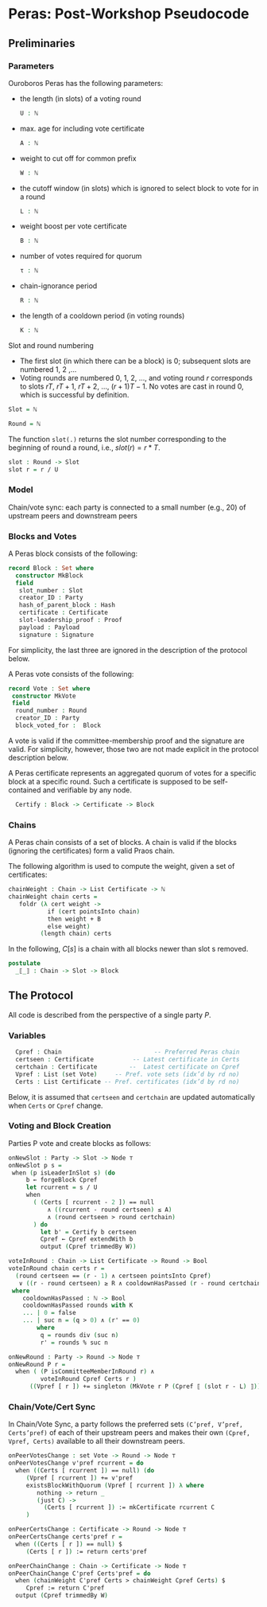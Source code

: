 # Peras: Post-Workshop Pseudocode

<!--
```agda
{-# OPTIONS --type-in-type --allow-unsolved-metas #-}
module Peras.ProtocolL where

open import Effect.Monad
open import Data.Nat.DivMod using ( _div_ ; _mod_ )
open import Data.Nat hiding (_≟_ ; _>_ ; _/_ ; _≤_ ; _≥_ )
open import Agda.Builtin.Unit
open import Agda.Builtin.List
open import Data.List using (foldr ; map)
open import Data.Bool hiding (_≤_)
open import Data.Maybe using (Maybe ; nothing ; just)
open import Function using (_$_)

```
-->

## Preliminaries


### Parameters

Ouroboros Peras has the following parameters:

<!--
```agda
postulate
  -- Various utility functions
  _[_] : forall {a} -> List a -> ℕ -> a

  _==_ : forall {a : Set} -> a -> a -> Bool

  _and_ : Bool -> Bool -> Bool
  _≤_ : ℕ -> ℕ -> Bool
  _≥_ : ℕ -> ℕ -> Bool
  _>_ : ℕ -> ℕ -> Bool
  _-_ : ℕ -> ℕ -> ℕ
  _/_ : ℕ -> ℕ -> ℕ

  set : Set -> Set
  singleton : forall {a} -> a -> set a
  toList : forall {a} -> set a -> List a

```
-->

* the length (in slots) of a voting round
  ```agda
  U : ℕ
  ```
* max. age for including vote certificate
  ```agda
  A : ℕ
  ```
* weight to cut off for common prefix
  ```agda
  W : ℕ
  ```
* the cutoff window (in slots) which is ignored to select block to vote for in a round
  ```agda
  L : ℕ
  ```
* weight boost per vote certificate
  ```agda
  B : ℕ
  ```
* number of votes required for quorum
  ```agda
  τ : ℕ
  ```
* chain-ignorance period
  ```agda
  R : ℕ
  ```
* the length of a cooldown period (in voting rounds)
  ```agda
  K : ℕ
  ```

Slot and round numbering

* The first slot (in which there can be a block) is 0; subsequent slots are numbered 1, 2 ,...
* Voting rounds are numbered 0, 1, 2, ..., and voting round $r$ corresponds to slots $rT$, $rT + 1$, $rT + 2$, ..., $(r+1)T - 1$. No votes are cast in round 0, which is successful by definition.

```agda
Slot = ℕ

Round = ℕ
```

The function `slot(.)` returns the slot number corresponding to the beginning of round a round, i.e., $slot(r) = r*T$.

```agda
slot : Round -> Slot
slot r = r / U
```

### Model

Chain/vote sync: each party is connected to a small number (e.g., 20) of upstream peers and downstream peers

### Blocks and Votes

<!--
```agda
postulate
  Party : Set
  Hash : Set
  Proof : Set
  Payload : Set
  Signature : Set
  Certificate : Set
```
-->

A Peras block consists of the following:

```agda
record Block : Set where
  constructor MkBlock
  field
   slot_number : Slot
   creator_ID : Party
   hash_of_parent_block : Hash
   certificate : Certificate
   slot-leadership_proof : Proof
   payload : Payload
   signature : Signature
```

For simplicity, the last three are ignored in the description of the protocol below.


A Peras vote consists of the following:

```agda
record Vote : Set where
 constructor MkVote
 field
  round_number : Round
  creator_ID : Party
  block_voted_for :  Block
```

A vote is valid if the committee-membership proof and the signature
are valid. For simplicity, however, those two are not made explicit in
the protocol description below.

A Peras certificate represents an aggregated quorum of votes for a
specific block at a specific round. Such a certificate is supposed to
be self-contained and verifiable by any node.

<!--
```agda
postulate
```
-->

```agda
  Certify : Block -> Certificate -> Block
```

### Chains

A Peras chain consists of a set of blocks. A chain is valid if the blocks (ignoring the certificates) form a valid Praos chain.

<!--
```agda
postulate
  Chain : Set
  null : Certificate

  _isLeaderInSlot_ : Party -> Slot -> Bool
  _trimmedBy_ : Chain -> ℕ -> Chain
  _isCommitteeMemberInRound_ : Party -> Round -> Bool
  _pointsInto_ : Certificate -> Chain -> Bool

  length : Chain -> ℕ

  round : Certificate -> ℕ
```
-->

The following algorithm is used to compute the weight, given a set of certificates:

```agda
chainWeight : Chain -> List Certificate -> ℕ
chainWeight chain certs =
   foldr (λ cert weight ->
           if (cert pointsInto chain)
           then weight + B
           else weight)
         (length chain) certs
```

In the following, $C[s]$ is a chain with all blocks newer than slot s removed.

```agda
postulate
  _⟦_⟧ : Chain -> Slot -> Block
```

## The Protocol

All code is described from the perspective of a single party $P$.

### Variables

<!--
```agda
postulate
```
-->

```agda
  Cpref : Chain                          -- Preferred Peras chain
  certseen : Certificate           -- Latest certificate in Certs
  certchain : Certificate         --  Latest certificate on Cpref
  Vpref : List (set Vote)     -- Pref. vote sets (idx’d by rd no)
  Certs : List Certificate -- Pref. certificates (idx’d by rd no)

```

Below, it is assumed that `certseen` and `certchain` are updated automatically when `Certs` or `Cpref` change.

<!--
```agda
data Node : Set -> Set₁ where
  bind : forall {a} {b} -> Node a -> (a -> Node b) -> Node b
  ret : forall {a} -> a -> Node a
  forgeBlock : Chain -> Node Block
  latestCertificateOnChain : Chain -> Node Certificate
  latestCertificateSeen : Node Certificate
  mkCertificate : Round -> Block -> Node Certificate
  existsBlockWithQuorum : set Vote -> (Maybe Block -> Node ⊤) -> Node ⊤
  _extendWith_ : Chain -> Block -> Node Chain
  output : Chain -> Node ⊤
  _:=_ : forall {a} -> a -> Node a -> Node ⊤
  _+=_ : forall {a : Set} -> a -> a -> Node ⊤

record Monad (M : Set -> Set₁) : Set where
  field
    _>>=_ : forall {a} {b} -> M a -> (a -> M b) -> M b
    return : forall {a} -> a -> M a

  _>>_ : forall {a} {b} -> M a -> M b -> M b
  m >> m' = m >>= λ _ -> m'

  when : forall {a} -> Bool -> M a -> M ⊤
  when cond act =
    if cond
     then act >> return _
     else return _

instance
  NodeMonad : Monad Node
  NodeMonad = record { _>>=_ = bind ; return = ret }

open Monad {{...}} public
```
-->

### Voting and Block Creation

Parties P vote and create blocks as follows:

```agda
onNewSlot : Party -> Slot -> Node ⊤
onNewSlot p s =
 when (p isLeaderInSlot s) (do
     b ← forgeBlock Cpref
     let rcurrent = s / U
     when
       ( (Certs [ rcurrent - 2 ]) == null
           ∧ ((rcurrent - round certseen) ≤ A)
           ∧ (round certseen > round certchain)
       ) do
         let b' = Certify b certseen
         Cpref ← Cpref extendWith b
         output (Cpref trimmedBy W))
```

```agda
voteInRound : Chain -> List Certificate -> Round -> Bool
voteInRound chain certs r =
  (round certseen == (r - 1) ∧ certseen pointsInto Cpref)
   ∨ ((r - round certseen) ≥ R ∧ cooldownHasPassed (r - round certchain))
 where
    cooldownHasPassed : ℕ -> Bool
    cooldownHasPassed rounds with K
    ... | 0 = false
    ... | suc n = (q > 0) ∧ (r' == 0)
        where
         q = rounds div (suc n)
         r' = rounds % suc n

onNewRound : Party -> Round -> Node ⊤
onNewRound P r =
  when ( (P isCommitteeMemberInRound r) ∧
         voteInRound Cpref Certs r )
      ((Vpref [ r ]) += singleton (MkVote r P (Cpref ⟦ (slot r - L) ⟧)))
```

### Chain/Vote/Cert Sync

In Chain/Vote Sync, a party follows the preferred sets `(C’pref,
V’pref, Certs’pref)` of each of their upstream peers and makes their
own `(Cpref, Vpref, Certs)` available to all their downstream peers.

```agda
onPeerVotesChange : set Vote -> Round -> Node ⊤
onPeerVotesChange v'pref rcurrent = do
  when ((Certs [ rcurrent ]) == null) (do
     (Vpref [ rcurrent ]) += v'pref
     existsBlockWithQuorum (Vpref [ rcurrent ]) λ where
        nothing -> return _
        (just C) ->
          (Certs [ rcurrent ]) := mkCertificate rcurrent C
     )

onPeerCertsChange : Certificate -> Round -> Node ⊤
onPeerCertsChange certs'pref r =
  when ((Certs [ r ]) == null) $
     (Certs [ r ]) := return certs'pref

onPeerChainChange : Chain -> Certificate -> Node ⊤
onPeerChainChange C'pref Certs'pref = do
  when (chainWeight C'pref Certs > chainWeight Cpref Certs) $
     Cpref := return C'pref
  output (Cpref trimmedBy W)
```
